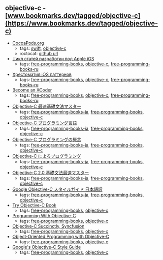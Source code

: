 objective-c - [www.bookmarks.dev/tagged/objective-c](https://www.bookmarks.dev/tagged/objective-c) 
---
* [CocoaPods.org](https://cocoapods.org/)
    * tags: [swift](../tags/swift.md), [objective-c](../tags/objective-c.md)
    * :octocat: [github url](https://github.com/CocoaPods/CocoaPods)
* [Цикл статей разработки под Apple iOS](http://habrahabr.ru/post/149090/)
    * tags: [free-programming-books](../tags/free-programming-books.md), [objective-c](../tags/objective-c.md), [free-programming-books-ru](../tags/free-programming-books-ru.md)
* [Хрестоматия iOS паттернов](https://maleevdimka.files.wordpress.com/2013/04/ios-patterns-cliff-notes2.pdf)
    * tags: [free-programming-books](../tags/free-programming-books.md), [objective-c](../tags/objective-c.md), [free-programming-books-ru](../tags/free-programming-books-ru.md)
* [Become an XCoder](https://yadi.sk/d/ugz7jW4RXLGTN)
    * tags: [free-programming-books](../tags/free-programming-books.md), [objective-c](../tags/objective-c.md), [free-programming-books-ru](../tags/free-programming-books-ru.md)
* [Objective-C 最速基礎文法マスター](http://d.hatena.ne.jp/fn7/20100203/1265207098)
    * tags: [free-programming-books-ja](../tags/free-programming-books-ja.md), [free-programming-books](../tags/free-programming-books.md), [objective-c](../tags/objective-c.md)
* [Objective-C プログラミング言語](https://developer.apple.com/jp/documentation/ProgrammingWithObjectiveC.pdf)
    * tags: [free-programming-books-ja](../tags/free-programming-books-ja.md), [free-programming-books](../tags/free-programming-books.md), [objective-c](../tags/objective-c.md)
* [Objective-C プログラミングの概念](https://developer.apple.com/jp/devcenter/ios/library/documentation/CocoaEncyclopedia.pdf)
    * tags: [free-programming-books-ja](../tags/free-programming-books-ja.md), [free-programming-books](../tags/free-programming-books.md), [objective-c](../tags/objective-c.md)
* [Objective-C によるプログラミング](https://developer.apple.com/jp/devcenter/ios/library/documentation/ProgrammingWithObjectiveC.pdf)
    * tags: [free-programming-books-ja](../tags/free-programming-books-ja.md), [free-programming-books](../tags/free-programming-books.md), [objective-c](../tags/objective-c.md)
* [Objective-C 2.0 基礎文法最速マスター](http://marycore.jp/prog/objective-c/basic-syntax/)
    * tags: [free-programming-books-ja](../tags/free-programming-books-ja.md), [free-programming-books](../tags/free-programming-books.md), [objective-c](../tags/objective-c.md)
* [Google Objective-C スタイルガイド 日本語訳](http://www.textdrop.net/google-styleguide-ja/objcguide.xml)
    * tags: [free-programming-books-ja](../tags/free-programming-books-ja.md), [free-programming-books](../tags/free-programming-books.md), [objective-c](../tags/objective-c.md)
* [Try Objective-C Book](http://tryobjectivec.codeschool.com)
    * tags: [free-programming-books](../tags/free-programming-books.md), [objective-c](../tags/objective-c.md)
* [Programming With Objective-C](https://developer.apple.com/library/mac/documentation/Cocoa/Conceptual/ProgrammingWithObjectiveC/Introduction/Introduction.html)
    * tags: [free-programming-books](../tags/free-programming-books.md), [objective-c](../tags/objective-c.md)
* [Objective-C Succinctly, Syncfusion](https://www.syncfusion.com/resources/techportal/ebooks/objective-c)
    * tags: [free-programming-books](../tags/free-programming-books.md), [objective-c](../tags/objective-c.md)
* [Object-Oriented Programming with Objective-C](https://developer.apple.com/library/ios/documentation/Cocoa/Conceptual/OOP_ObjC/Introduction/Introduction.html#//apple_ref/doc/uid/TP40005149)
    * tags: [free-programming-books](../tags/free-programming-books.md), [objective-c](../tags/objective-c.md)
* [Google's Objective-C Style Guide](https://google.github.io/styleguide/objcguide.xml)
    * tags: [free-programming-books](../tags/free-programming-books.md), [objective-c](../tags/objective-c.md)
